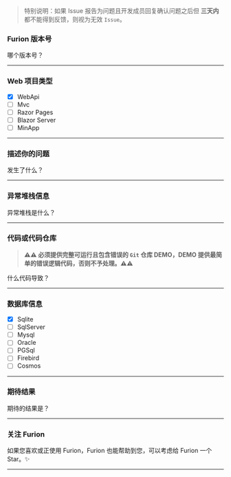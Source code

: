 > 特别说明：如果 Issue 报告为问题且开发成员回复确认问题之后但 **三天内** 都不能得到反馈，则视为无效 `Issue`。

### Furion 版本号

哪个版本号？

---

### Web 项目类型

- [x] WebApi
- [ ] Mvc
- [ ] Razor Pages
- [ ] Blazor Server
- [ ] MinApp

---

### 描述你的问题

发生了什么？

---

### 异常堆栈信息

异常堆栈是什么？

---

### 代码或代码仓库

> **⚠⚠ 必须提供完整可运行且包含错误的 `Git` 仓库 DEMO，DEMO 提供最简单的错误逻辑代码，否则不予处理。⚠⚠**

什么代码导致？

---

### 数据库信息

- [x] Sqlite
- [ ] SqlServer
- [ ] Mysql
- [ ] Oracle
- [ ] PGSql
- [ ] Firebird
- [ ] Cosmos

---

### 期待结果

期待的结果是？

---

### 关注 Furion

如果您喜欢或正使用 Furion，Furion 也能帮助到您，可以考虑给 Furion 一个 Star。✨

---